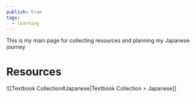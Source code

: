 ```yaml
---  
publish: true  
tags:  
  - learning  
---  
```

This is my main page for collecting resources and planning my Japanese journey  
  
# Resources  
  
![[Textbook Collection#Japanese|Textbook Collection > Japanese]]